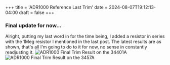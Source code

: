 +++
title = 'ADR1000 Reference Last Trim'
date = 2024-08-07T19:12:13-04:00
draft = false
+++

### Final update for now...
Alright, putting my last word in for the time being, I added a resistor in series with the 1Meg resistor I mentioned in the last post.
The latest results are as shown, that's all I'm going to do to it for now, no sense in constantly readjusting it.
![ADR1000 Final Trim Result on the 34401A](/posts/images/adr1000-refboard-finaltrim-34401A.jpg)
![ADR1000 Final Trim Result on the 3457A](/posts/images/adr1000-refboard-finaltrim-3457A.jpg)